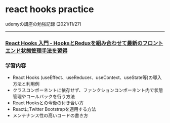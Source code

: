 # react hooks practice

udemyの講座の勉強記録 (2021/11/27)

___

### [React Hooks 入門 - HooksとReduxを組み合わせて最新のフロントエンド状態管理手法を習得](https://www.udemy.com/course/react-hooks-101/)


### 学習内容  

- React Hooks (useEffect、useReducer、useContext、useState等)の導入方法と利用例  
- クラスコンポーネントに依存せず、ファンクションコンポーネント内で状態管理やコールバックを行う方法  
- React Hooksとの今後の付き合い方  
- ReactにTwitter Bootstrapを適用する方法  
- メンテナンス性の高いコードの書き方  